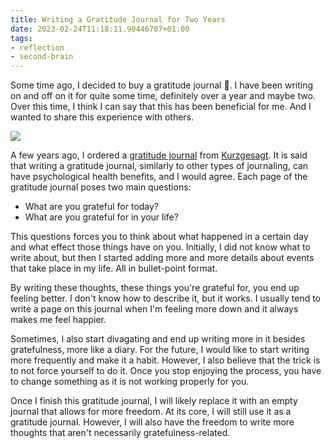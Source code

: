 ```yaml
---
title: Writing a Gratitude Journal for Two Years
date: 2023-02-24T11:18:11.90446707+01:00
tags:
- reflection
- second-brain
---
```


Some time ago, I decided to buy a gratitude journal 📓. I have been writing on and off on it for quite some time, definitely over a year and maybe two. Over this time, I think I can say that this has been beneficial for me. And I wanted to share this experience with others.

<!--more-->

<style>
  .journal { max-width: 15rem }
</style>

![](cdn:/de0448cd49e87b023d5451001f89fa25f86096c5fa68c5bd738f0caf42fcc576?class=right+journal)

A few years ago, I ordered a [gratitude journal](https://en.wikipedia.org/wiki/Gratitude_journal) from [Kurzgesagt](https://kurzgesagt.org). It is said that writing a gratitude journal, similarly to other types of journaling, can have psychological health benefits, and I would agree. Each page of the gratitude journal poses two main questions:

- What are you grateful for today?
- What are you grateful for in your life?

This questions forces you to think about what happened in a certain day and what effect those things have on you. Initially, I did not know what to write about, but then I started adding more and more details about events that take place in my life. All in bullet-point format.

By writing these thoughts, these things you're grateful for, you end up feeling better. I don't know how to describe it, but it works. I usually tend to write a page on this journal when I'm feeling more down and it always makes me feel happier.

Sometimes, I also start divagating and end up writing more in it besides gratefulness, more like a diary. For the future, I would like to start writing more frequently and make it a habit. However, I also believe that the trick is to not force yourself to do it. Once you stop enjoying the process, you have to change something as it is not working properly for you.

Once I finish this gratitude journal, I will likely replace it with an empty journal that allows for more freedom. At its core, I will still use it as a gratitude journal. However, I will also have the freedom to write more thoughts that aren't necessarily gratefulness-related.
